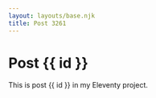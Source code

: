 ```yaml
---
layout: layouts/base.njk
title: Post 3261
---
```


# Post {{ id }}

This is post {{ id }} in my Eleventy project.

